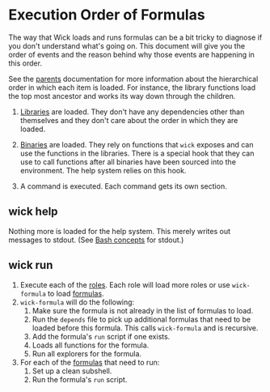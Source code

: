 Execution Order of Formulas
===========================

The way that Wick loads and runs formulas can be a bit tricky to diagnose if you don't understand what's going on.  This document will give you the order of events and the reason behind why those events are happening in this order.

See the [parents] documentation for more information about the hierarchical order in which each item is loaded.  For instance, the library functions load the top most ancestor and works its way down through the children.

1.  [Libraries] are loaded.  They don't have any dependencies other than themselves and they don't care about the order in which they are loaded.

2.  [Binaries] are loaded.  They rely on functions that `wick` exposes and can use the functions in the libraries.  There is a special hook that they can use to call functions after all binaries have been sourced into the environment.  The help system relies on this hook.

3.  A command is executed.  Each command gets its own section.


wick help
---------

Nothing more is loaded for the help system.  This merely writes out messages to stdout.  (See [Bash concepts] for stdout.)


wick run
--------

1.  Execute each of the [roles].  Each role will load more roles or use `wick-formula` to load [formulas].
2.  `wick-formula` will do the following:
    1.  Make sure the formula is not already in the list of formulas to load.
    2.  Run the `depends` file to pick up additional formulas that need to be loaded before this formula.  This calls `wick-formula` and is recursive.
    3.  Add the formula's `run` script if one exists.
    4.  Loads all functions for the formula.
    5.  Run all explorers for the formula.
3.  For each of the [formulas] that need to run:
    1.  Set up a clean subshell.
    2.  Run the formula's `run` script.


[Bash Concepts]: bash-concepts.md
[Binaries]: ../bin/README.md
[Formulas]: ../formulas/README.md
[Libraries]: ../lib/README.md
[Parents]: parents.md
[Roles]: ../roles/README.md
